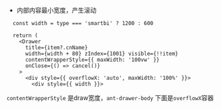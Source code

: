 - 内部内容最小宽度，产生滚动
```tsx
  const width = type === 'smartbi' ? 1200 : 600

  return (
    <Drawer
      title={item?.cnName}
      width={width + 80} zIndex={1001} visible={!!item}
      contentWrapperStyle={{ maxWidth: '100vw' }}
      onClose={() => cancel()}
    >
      <div style={{ overflowX: 'auto', maxWidth: '100%' }}>
        <div style={{ width }}>
```
`contentWrapperStyle` 是draw宽度，`ant-drawer-body` 下面是`overflowX`容器
